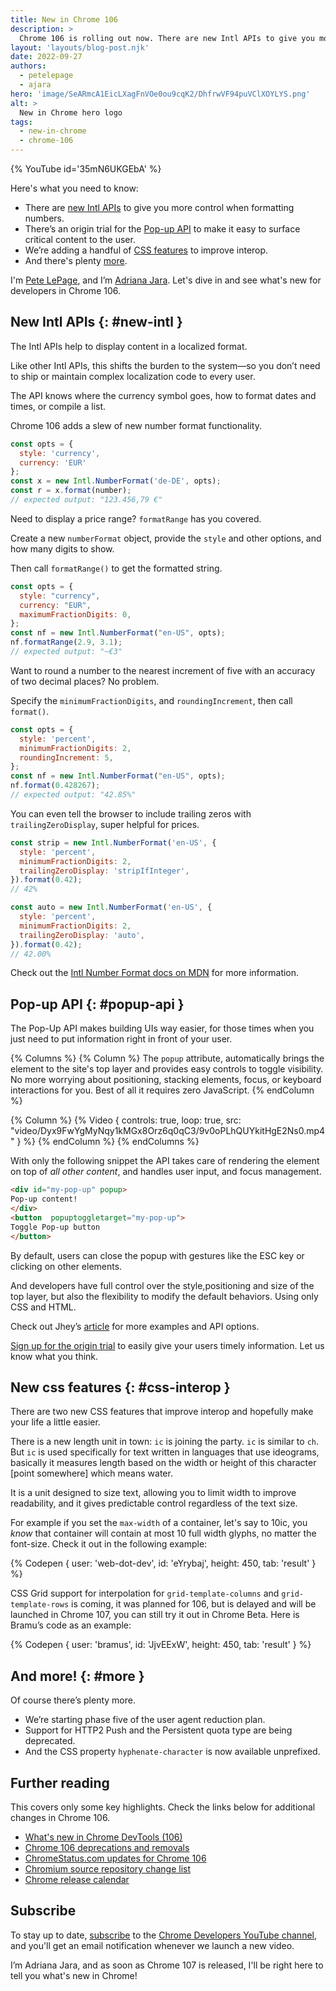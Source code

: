```yaml
---
title: New in Chrome 106
description: >
  Chrome 106 is rolling out now. There are new Intl APIs to give you more control when formatting numbers. There’s an origin trial for the new Pop Up API, making it easy to surface critical content to the user. There are a handful of CSS improvements. And there’s plenty more
layout: 'layouts/blog-post.njk'
date: 2022-09-27
authors:
  - petelepage
  - ajara
hero: 'image/SeARmcA1EicLXagFnVOe0ou9cqK2/DhfrwVF94puVClXOYLYS.png'
alt: >
  New in Chrome hero logo
tags:
  - new-in-chrome
  - chrome-106
---
```


{% YouTube id='35mN6UKGEbA' %}

Here's what you need to know:

* There are  [new Intl APIs](#new-intl) to give you more control when formatting numbers.
* There’s an origin trial for the [Pop-up API](#popup-api) to make it easy to surface critical content to the user.
* We’re adding a handful of [CSS features](#css-interop) to improve interop.
* And there's plenty [more](#more).

I'm [Pete LePage](https://petelepage.com), and I’m [Adriana Jara](https://twitter.com/tropicadri). Let's dive in and
see what's new for developers in Chrome 106.

## New Intl APIs {: #new-intl }

The Intl APIs help to display content in a localized format.

Like other Intl APIs, this shifts the burden to the system—so you don’t need to ship or maintain complex localization code to every user.

The API knows where the currency symbol goes, how to format dates and times, or compile a list.

Chrome 106 adds a slew of new number format functionality.

```js
const opts = {
  style: 'currency',
  currency: 'EUR'
};
const x = new Intl.NumberFormat('de-DE', opts);
const r = x.format(number);
// expected output: "123.456,79 €"
```

Need to display a price range? `formatRange` has you covered.

Create a new `numberFormat` object, provide the `style` and other options,
and how many digits to show.

Then call `formatRange()` to get the formatted string.

```js
const opts = {
  style: "currency",
  currency: "EUR",
  maximumFractionDigits: 0,
};
const nf = new Intl.NumberFormat("en-US", opts);
nf.formatRange(2.9, 3.1);
// expected output: "~€3"
```
Want to round a number to the nearest increment of five with an accuracy of two decimal places?
No problem.

Specify the `minimumFractionDigits`, and `roundingIncrement`, then call `format()`.

```js
const opts = {
  style: 'percent',
  minimumFractionDigits: 2,
  roundingIncrement: 5,
};
const nf = new Intl.NumberFormat("en-US", opts);
nf.format(0.428267);
// expected output: "42.85%"
```

You can even tell the browser to include trailing zeros with `trailingZeroDisplay`, super helpful for prices.

```js
const strip = new Intl.NumberFormat('en-US', {
  style: 'percent',
  minimumFractionDigits: 2,
  trailingZeroDisplay: 'stripIfInteger',
}).format(0.42);
// 42%

const auto = new Intl.NumberFormat('en-US', {
  style: 'percent',
  minimumFractionDigits: 2,
  trailingZeroDisplay: 'auto',
}).format(0.42);
// 42.00%

```
Check out the [Intl Number Format docs on MDN](https://developer.mozilla.org/docs/Web/JavaScript/Reference/Global_Objects/Intl/NumberFormat) for more information.

## Pop-up API {: #popup-api }

The Pop-Up API makes building UIs way easier, for those times when you just need to put information right in front of your user.

{% Columns %}
{% Column %}
The `popup` attribute, automatically brings the element to the site's top layer
and provides easy controls to toggle visibility.
No more worrying about
positioning,
stacking elements,
focus,
or keyboard interactions for you.
Best of all it requires zero JavaScript.
{% endColumn %}

{% Column %}
{% Video {
    controls: true,
    loop: true,
    src: "video/Dyx9FwYgMyNqy1kMGx8Orz6q0qC3/9v0oPLhQUYkitHgE2Ns0.mp4"
  }
%}
{% endColumn %}
{% endColumns %}


With only the following snippet the API takes care of rendering the element on top of *all other content*,
and handles user input, and focus management.

```html
<div id="my-pop-up" popup>
Pop-up content!
</div>
<button  popuptoggletarget="my-pop-up">
Toggle Pop-up button
</button>
```

By default, users can close the popup with gestures like the ESC key or clicking on other elements.

And developers have full control over the style,positioning and size of the top layer,
but also the flexibility to modify the default behaviors. Using only CSS and HTML.

Check out Jhey’s [article](/blog/pop-ups-theyre-making-a-resurgence/) for more examples and API options.

[Sign up for the origin trial](/en/docs/web-platform/origin-trials/) to easily give your users timely information. Let us know what you think.

## New css features {: #css-interop }

There are two new CSS features that improve interop and hopefully make your life a little easier.

There is a new length unit in town: `ic` is joining the party. `ic` is similar to `ch`.
But `ic` is used specifically for text written in languages that use ideograms,
basically it measures length based on the width or height of this character [point somewhere] which means water.

It is a unit designed to size text, allowing you to limit width to improve readability, and it gives predictable control regardless of the text size.

For example if you set the `max-width` of a container, let's say to 10ic,
you *know* that container will contain at most 10 full width glyphs,
no matter the font-size. Check it out in the following example:

{% Codepen {
    user: 'web-dot-dev',
    id: 'eYrybaj',
    height: 450,
    tab: 'result'
  }
%}

CSS Grid support for interpolation for `grid-template-columns` and `grid-template-rows` is coming, it was planned for 106, but is delayed and will be launched in Chrome 107, you can still try it out in Chrome Beta. Here is Bramu’s code as an example:

{% Codepen {
    user: 'bramus',
    id: 'JjvEExW',
    height: 450,
    tab: 'result'
  }
%}

## And more! {: #more }

Of course there’s plenty more.

* We’re starting phase five of the user agent reduction plan.
* Support for HTTP2 Push and the Persistent quota type are being deprecated.
* And the CSS property `hyphenate-character` is now available unprefixed.

## Further reading

This covers only some key highlights. Check the links below for
additional changes in Chrome 106.

* [What's new in Chrome DevTools (106)](/blog/new-in-devtools-106/)
* [Chrome 106 deprecations and removals](/blog/deps-rems-106/)
* [ChromeStatus.com updates for Chrome 106](https://www.chromestatus.com/features#milestone%3D106)
* [Chromium source repository change list](https://chromium.googlesource.com/chromium/src/+log/105.0.5195.147..106.0.5249.68)
* [Chrome release calendar](https://chromiumdash.appspot.com/schedule)

## Subscribe

To stay up to date, [subscribe](https://goo.gl/6FP1a5) to the
[Chrome Developers YouTube channel](https://www.youtube.com/user/ChromeDevelopers/),
and you'll get an email notification whenever we launch a new video.

I’m Adriana Jara, and as soon as Chrome 107 is released, I'll be right here to
tell you what's new in Chrome!